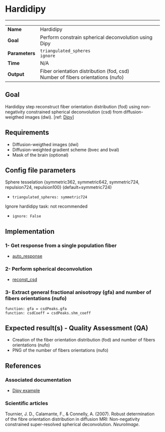 # Hardidipy
---

|                |                                                       |
|----------------|-------------------------------------------------------|
|**Name**        | Hardidipy                                    |
|**Goal**        | Perform constrain spherical deconvolution using Dipy  |
|**Parameters**  | `triangulated_spheres` <br> `ignore`|
|**Time**        | N/A        |
|**Output**      | Fiber orientation distribution (fod, csd) <br> Number of fibers orientations (nufo) <br> |

## Goal

Hardidipy step reconstruct fiber orientation distribution (fod) using non-negativity constrained spherical deconvolution (csd) from diffusion-weigthed images (dwi). [ref: <a href="http://nipy.org/dipy/examples_built/reconst_csd.html#example-reconst-csd" target="_blank">Dipy</a>]

## Requirements

- Diffusion-weigthed images (dwi)
- Diffusion-weighted gradient scheme (bvec and bval)
- Mask of the brain (optional)

## Config file parameters

Sphere tesselation {symmetric362, symmetric642, symmetric724, repulsion724, repulsion100} (default=symmetric724)
- `triangulated_spheres: symmetric724`

Ignore hardidipy task: not recommended
- `ignore: False`

## Implementation

### 1- Get response from a single population fiber

- [auto_response](http://nipy.org/dipy/examples_built/reconst_csd.html#example-reconst-csd)

### 2- Perform spherical deconvolution

- [reconst_csd](http://nipy.org/dipy/examples_built/reconst_csd.html#example-reconst-csd)

### 3- Extract general fractional anisotropy (gfa) and number of fibers orientations (nufo)

```{.python}
function: gfa = csdPeaks.gfa
function: csdCoeff = csdPeaks.shm_coeff
```

## Expected result(s) - Quality Assessment (QA)

- Creation of the fiber orientation distribution (fod) and number of fibers orientations (nufo)
- PNG of the number of fibers orientations (nufo)

## References

### Associated documentation

- <a href="http://nipy.org/dipy/examples_built/reconst_csd.html#example-reconst-csd" target="_blank">Dipy example</a>

### Scientific articles

Tournier, J. D., Calamante, F., & Connelly, A. (2007). Robust determination of the fibre orientation distribution in diffusion MRI: Non-negativity constrained super-resolved spherical deconvolution. *NeuroImage*.
